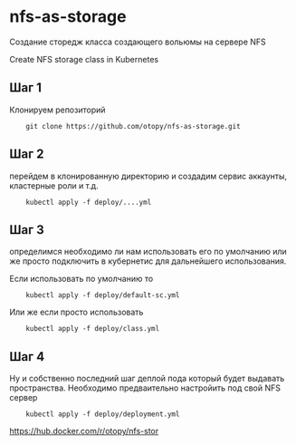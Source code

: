 # nfs-as-storage

Создание сторедж класса создающего вольюмы на сервере NFS

Create NFS storage class in Kubernetes

## Шаг 1

Клонируем репозиторий

```
    git clone https://github.com/otopy/nfs-as-storage.git
```

## Шаг 2

перейдем в клонированную директорию и создадим сервис аккаунты, кластерные роли и т.д.

```
    kubectl apply -f deploy/....yml
```

## Шаг 3

определимся необходимо ли нам использовать его по умолчанию или же просто подключить в кубернетис для дальнейшего использования.

Если использовать по умолчанию то 

```
    kubectl apply -f deploy/default-sc.yml
```

Или же если просто использовать

```
    kubectl apply -f deploy/class.yml 
```

## Шаг 4

Ну и собственно последний шаг деплой пода который будет выдавать пространства. Необходимо предваительно настройить под свой NFS сервер

```
    kubectl apply -f deploy/deployment.yml
```


https://hub.docker.com/r/otopy/nfs-stor
